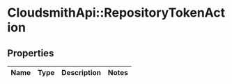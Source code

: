 # CloudsmithApi::RepositoryTokenAction

## Properties
Name | Type | Description | Notes
------------ | ------------- | ------------- | -------------



